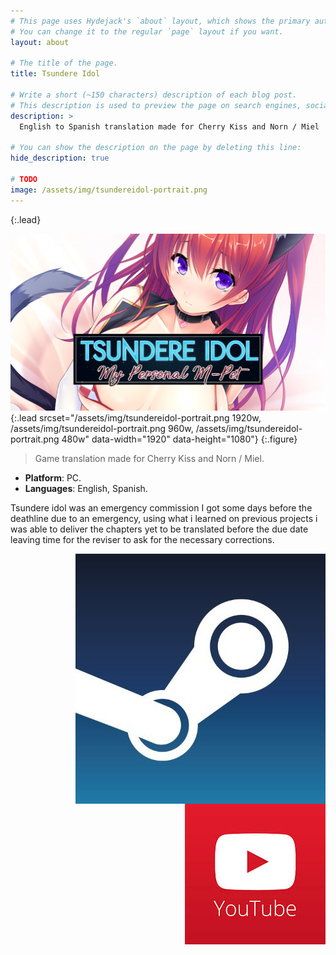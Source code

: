 ```yaml
---
# This page uses Hydejack's `about` layout, which shows the primary author's picture and about text at the top.
# You can change it to the regular `page` layout if you want.
layout: about

# The title of the page.
title: Tsundere Idol

# Write a short (~150 characters) description of each blog post.
# This description is used to preview the page on search engines, social media, etc.
description: >
  English to Spanish translation made for Cherry Kiss and Norn / Miel

# You can show the description on the page by deleting this line:
hide_description: true

# TODO
image: /assets/img/tsundereidol-portrait.png
---
```

{:.lead}

![Screenshot](/assets/img/tsundereidol-portrait.png){:.lead srcset="/assets/img/tsundereidol-portrait.png 1920w, /assets/img/tsundereidol-portrait.png 960w, /assets/img/tsundereidol-portrait.png 480w" data-width="1920" data-height="1080"}
{:.figure}

> Game translation made for Cherry Kiss and Norn / Miel.

<ul>
  <li><b id="notice">Platform</b>: PC.</li>
  <li><b id="notice">Languages</b>: English, Spanish.</li>
</ul>

<p>Tsundere idol was an emergency commission I got some days before the deathline due to an emergency, using what i learned on previous projects i was able to deliver the chapters yet to be translated before the due date leaving time for the reviser to ask for the necessary corrections.</p>

<div>
  <a class="imgclass" href="https://store.steampowered.com/app/795160/Tsundere_Idol/" target="_blank">
    <img align="right" class="game-social" src="/assets/img/steam-small.jpg"/>
  </a> 
  <a class="imgclass" href="https://www.youtube.com/watch?v=qQ7uPzxw98o" target="_blank">
    <img align="right" class="game-social" src="/assets/img/youtube-small.jpg"/>
  </a>
</div>
